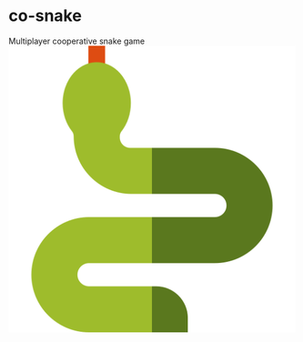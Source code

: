 # co-snake
Multiplayer cooperative snake game
![alt text](https://github.com/rhaifa/co-snake/blob/master/icons/game_icon.png)
